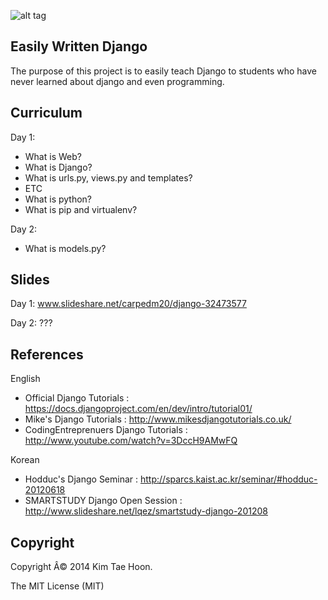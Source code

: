 ![alt tag](http://1.bp.blogspot.com/-CRhf-F6KM6k/UzZBVP9LojI/AAAAAAAACio/WOFBBnr7WgU/s1600/easilyWrittenDjango.png)

Easily Written Django
---------------------

The purpose of this project is to easily teach Django to students who have never learned about django and even programming.


Curriculum
----------

Day 1:

- What is Web?
- What is Django?
- What is urls.py, views.py and templates?
- ETC
 - What is python?
 - What is pip and virtualenv?


Day 2:

- What is models.py?


Slides
------

Day 1: www.slideshare.net/carpedm20/django-32473577

Day 2: ???


References
----------

English

- Official Django Tutorials : https://docs.djangoproject.com/en/dev/intro/tutorial01/
- Mike's Django Tutorials : http://www.mikesdjangotutorials.co.uk/
- CodingEntreprenuers Django Tutorials : http://www.youtube.com/watch?v=3DccH9AMwFQ

Korean

- Hodduc's Django Seminar : http://sparcs.kaist.ac.kr/seminar/#hodduc-20120618
- SMARTSTUDY Django Open Session : http://www.slideshare.net/lqez/smartstudy-django-201208


Copyright
---------

Copyright Â© 2014 Kim Tae Hoon.

The MIT License (MIT)
